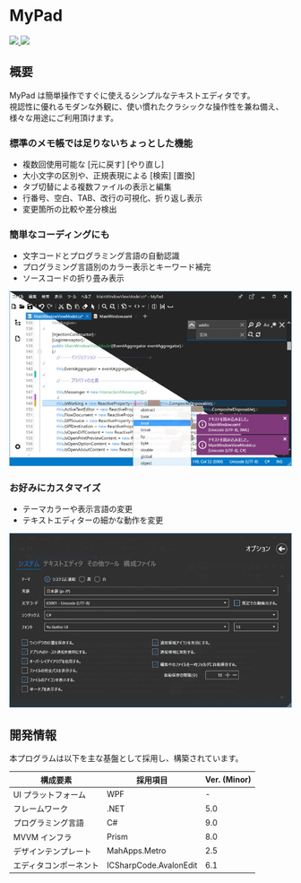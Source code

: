 # MyPad

<div>
  <a href="https://www.microsoft.com/ja-jp/p/mypad-%E3%83%86%E3%82%AD%E3%82%B9%E3%83%88%E3%82%A8%E3%83%87%E3%82%A3%E3%82%BF/9pp2600zm2jd">
    <img src="https://img.shields.io/badge/-Microsoft Store-017ACC.svg?logo=microsoft&style=flat-square">
  </a>
  <a href="https://github.com/kawasawa/MyPad/blob/master/LICENSE.txt">
    <img src="https://img.shields.io/github/license/kawasawa/MyPad.svg?style=flat-square">
  </a>
</div>

## 概要

MyPad は簡単操作ですぐに使えるシンプルなテキストエディタです。  
視認性に優れるモダンな外観に、使い慣れたクラシックな操作性を兼ね備え、様々な用途にご利用頂けます。

### 標準のメモ帳では足りないちょっとした機能

- 複数回使用可能な [元に戻す] [やり直し]
- 大小文字の区別や、正規表現による [検索] [置換]
- タブ切替による複数ファイルの表示と編集
- 行番号、空白、TAB、改行の可視化、折り返し表示
- 変更箇所の比較や差分検出

### 簡単なコーディングにも

- 文字コードとプログラミング言語の自動認識
- プログラミング言語別のカラー表示とキーワード補完
- ソースコードの折り畳み表示

![mypad](./.images/mypad.jpg)

### お好みにカスタマイズ

- テーマカラーや表示言語の変更
- テキストエディターの細かな動作を変更

![mypad](./.images/mypad-option.jpg)

## 開発情報

本プログラムは以下を主な基盤として採用し、構築されています。  

| 構成要素               | 採用項目               | Ver. (Minor) |
|------------------------|------------------------|--------------|
| UI プラットフォーム    | WPF                    | -            |
| フレームワーク         | .NET                   | 5.0          |
| プログラミング言語     | C#                     | 9.0          |
| MVVM インフラ          | Prism                  | 8.0          |
| デザインテンプレート   | MahApps.Metro          | 2.5          |
| エディタコンポーネント | ICSharpCode.AvalonEdit | 6.1          |
